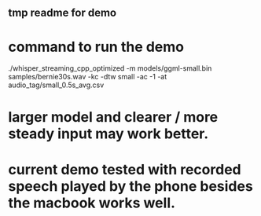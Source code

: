 ## tmp readme for demo
# command to run the demo
./whisper_streaming_cpp_optimized -m models/ggml-small.bin samples/bernie30s.wav -kc -dtw small -ac -1 -at audio_tag/small_0.5s_avg.csv

# larger model and clearer / more steady input may work better.
# current demo tested with recorded speech played by the phone besides the macbook works well.
